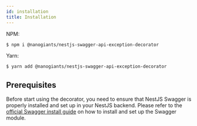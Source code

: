 ```yaml
---
id: installation
title: Installation
---
```


NPM:

```sh
$ npm i @nanogiants/nestjs-swagger-api-exception-decorator
```

Yarn:

```sh
$ yarn add @nanogiants/nestjs-swagger-api-exception-decorator
```

## Prerequisites

Before start using the decorator, you need to ensure that NestJS Swagger is properly installed and set up in your NestJS backend. Please refer to the [official Swagger install guide](https://docs.nestjs.com/recipes/swagger) on how to install and set up the Swagger module.
